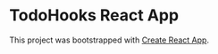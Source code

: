 #   TodoHooks React App

This project was bootstrapped with [Create React App](https://github.com/facebook/create-react-app).



